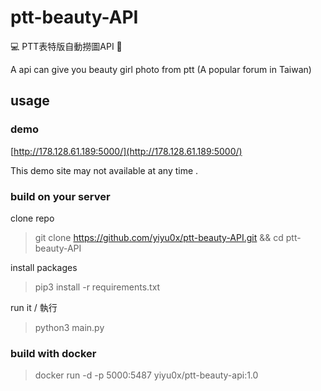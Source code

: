 # ptt-beauty-API
💻 PTT表特版自動撈圖API 🤖️

A api can give you beauty girl photo from ptt (A popular forum in Taiwan)

## usage

### demo

[http://178.128.61.189:5000/](http://178.128.61.189:5000/)

This demo site may not available at any time .

### build on your server 

clone repo  
> git clone https://github.com/yiyu0x/ptt-beauty-API.git && cd ptt-beauty-API

install packages
> pip3 install -r requirements.txt

run it / 執行
> python3 main.py

### build with docker

> docker run -d -p 5000:5487 yiyu0x/ptt-beauty-api:1.0
